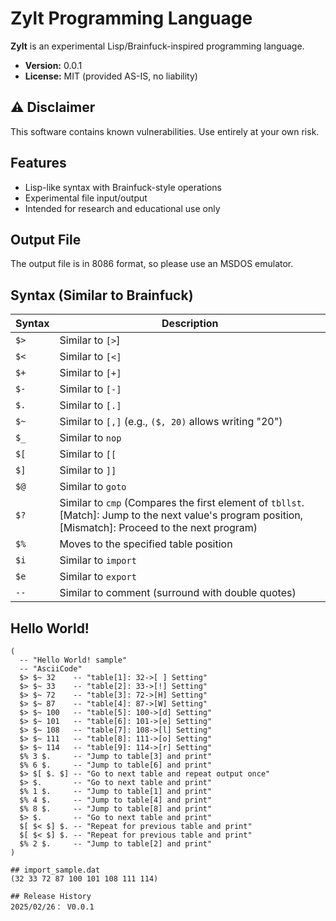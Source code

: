 # Zylt Programming Language

**Zylt** is an experimental Lisp/Brainfuck-inspired programming language.

- **Version:** 0.0.1
- **License:** MIT (provided AS-IS, no liability)

## ⚠️ Disclaimer

This software contains known vulnerabilities. Use entirely at your own risk.

## Features

- Lisp-like syntax with Brainfuck-style operations
- Experimental file input/output
- Intended for research and educational use only

## Output File

The output file is in 8086 format, so please use an MSDOS emulator.

## Syntax (Similar to Brainfuck)

| Syntax | Description |
|--------|-------------|
| `$>`   | Similar to `[>`] |
| `$<`   | Similar to `[<]` |
| `$+`   | Similar to `[+]` |
| `$-`   | Similar to `[-]` |
| `$.`   | Similar to `[.]` |
| `$~`   | Similar to `[,]` (e.g., `($, 20)` allows writing "20") |
| `$_`   | Similar to `nop` |
| `$[`   | Similar to `[[` |
| `$]`   | Similar to `]]` |
| `$@`   | Similar to `goto` |
| `$?`   | Similar to `cmp` (Compares the first element of `tbllst`. [Match]: Jump to the next value's program position, [Mismatch]: Proceed to the next program) |
| `$%`   | Moves to the specified table position |
| `$i`   | Similar to `import` |
| `$e`   | Similar to `export` |
| `--`   | Similar to comment (surround with double quotes) |

## Hello World!

```zylt
(
  -- "Hello World! sample"
  -- "AsciiCode"
  $> $~ 32    -- "table[1]: 32->[ ] Setting"
  $> $~ 33    -- "table[2]: 33->[!] Setting"
  $> $~ 72    -- "table[3]: 72->[H] Setting"
  $> $~ 87    -- "table[4]: 87->[W] Setting"
  $> $~ 100   -- "table[5]: 100->[d] Setting"
  $> $~ 101   -- "table[6]: 101->[e] Setting"
  $> $~ 108   -- "table[7]: 108->[l] Setting"
  $> $~ 111   -- "table[8]: 111->[o] Setting"
  $> $~ 114   -- "table[9]: 114->[r] Setting"
  $% 3 $.     -- "Jump to table[3] and print"
  $% 6 $.     -- "Jump to table[6] and print"
  $> $[ $. $] -- "Go to next table and repeat output once"
  $> $.       -- "Go to next table and print"
  $% 1 $.     -- "Jump to table[1] and print"
  $% 4 $.     -- "Jump to table[4] and print"
  $% 8 $.     -- "Jump to table[8] and print"
  $> $.       -- "Go to next table and print"
  $[ $< $] $. -- "Repeat for previous table and print"
  $[ $< $] $. -- "Repeat for previous table and print"
  $% 2 $.     -- "Jump to table[2] and print"
)
  
## import_sample.dat  
(32 33 72 87 100 101 108 111 114)  
  
## Release History  
2025/02/26： V0.0.1  
